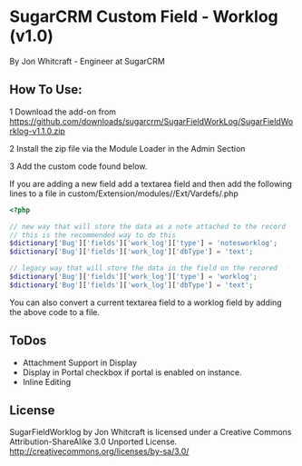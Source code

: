 SugarCRM Custom Field - Worklog (v1.0)
================================
By Jon Whitcraft - Engineer at SugarCRM

How To Use:
---------------------------------
1 Download the add-on from https://github.com/downloads/sugarcrm/SugarFieldWorkLog/SugarFieldWorklog-v1.1.0.zip

2 Install the zip file via the Module Loader in the Admin Section

3 Add the custom code found below.

If you are adding a new field add a textarea field and then add the following lines to a file in custom/Extension/modules/<module name>/Ext/Vardefs/<some creative name>.php


```php
<?php

// new way that will store the data as a note attached to the record
// this is the recommended way to do this
$dictionary['Bug']['fields']['work_log']['type'] = 'notesworklog';
$dictionary['Bug']['fields']['work_log']['dbType'] = 'text';

// legacy way that will store the data in the field on the recored
$dictionary['Bug']['fields']['work_log']['type'] = 'worklog';
$dictionary['Bug']['fields']['work_log']['dbType'] = 'text';
```
You can also convert a current textarea field to a worklog field by adding the above code to a file.

ToDos
---------------------------------
* Attachment Support in Display
* Display in Portal checkbox if portal is enabled on instance.
* Inline Editing

License
---------------------------------
SugarFieldWorklog by Jon Whitcraft is licensed under a Creative Commons Attribution-ShareAlike 3.0 Unported License. http://creativecommons.org/licenses/by-sa/3.0/